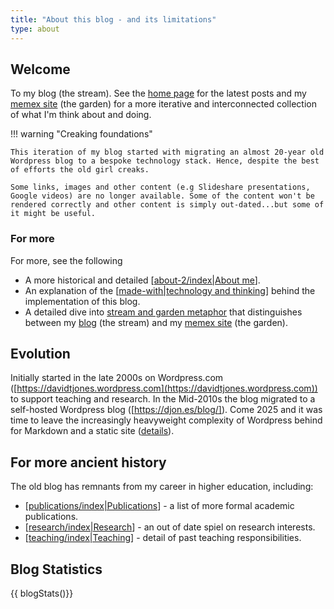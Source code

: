 ```yaml
---
title: "About this blog - and its limitations"
type: about
---
```


## Welcome

To my blog (the stream). See the [home page](index.html) for the latest posts and my [memex site](https://djon.es/memex/) (the garden) for a more iterative and interconnected collection of what I'm think about and doing. 

!!! warning "Creaking foundations"

    This iteration of my blog started with migrating an almost 20-year old Wordpress blog to a bespoke technology stack. Hence, despite the best of efforts the old girl creaks.
    
    Some links, images and other content (e.g Slideshare presentations, Google videos) are no longer available. Some of the content won't be rendered correctly and other content is simply out-dated...but some of it might be useful.

### For more

For more, see the following

- A more historical and detailed [[about-2/index|About me]].
- An explanation of the [[made-with|technology and thinking]] behind the implementation of this blog.
- A detailed dive into [stream and garden metaphor](https://hapgood.us/2015/10/17/the-garden-and-the-stream-a-technopastoral/) that distinguishes between my [blog](https://djon.es/blog/) (the stream) and my [memex site](https://djon.es/memex/) (the garden).

## Evolution

Initially started in the late 2000s on Wordpress.com ([https://davidtjones.wordpress.com](https://davidtjones.wordpress.com)) to support teaching and research. In the Mid-2010s the blog migrated to a self-hosted Wordpress blog ([https://djon.es/blog/]). Come 2025 and it was time to leave the increasingly heavyweight complexity of Wordpress behind for Markdown and a static site ([details](https://djon.es/memex/colophon/version-3-memex-design.html)). 

## For more ancient history

The old blog has remnants from my career in higher education, including:

- [[publications/index|Publications]] - a list of more formal academic publications.
- [[research/index|Research]] - an out of date spiel on research interests.
- [[teaching/index|Teaching]] - detail of past teaching responsibilities.

## Blog Statistics

{{ blogStats()}}


[//begin]: # "Autogenerated link references for markdown compatibility"
[about-2/index|About me]: about-2/index.md "About"
[made-with|technology and thinking]: made-with.md "Made with 'Some assemblage'"
[publications/index|Publications]: publications/index.md "Publications"
[research/index|Research]: 2010/03/18/research-method-overview/index.md "Research Method - Overview"
[teaching/index|Teaching]: 2009/09/30/teaching-academic-staff-development-mastery-and-separation/index.md "Teaching, academic staff development, mastery and separation"
[//end]: # "Autogenerated link references"
